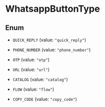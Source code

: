 

# WhatsappButtonType

## Enum


* `QUICK_REPLY` (value: `"quick_reply"`)

* `PHONE_NUMBER` (value: `"phone_number"`)

* `OTP` (value: `"otp"`)

* `URL` (value: `"url"`)

* `CATALOG` (value: `"catalog"`)

* `FLOW` (value: `"flow"`)

* `COPY_CODE` (value: `"copy_code"`)



